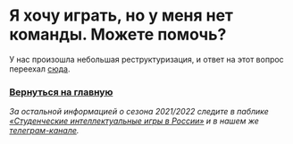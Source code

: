 # Я хочу играть, но у меня нет команды. Можете помочь?

У нас произошла небольшая реструктуризация, и ответ на этот вопрос переехал [сюда](https://vk.com/@chgk_student-for-newcomers).

### [Вернуться на главную](https://vk.com/@chgk_student-studchr-faq)

*За остальной информацией о сезона 2021/2022 следите в паблике [«Студенческие интеллектуальные игры в России»](https://vk.com/chgk_student) и в нашем же [телеграм-канале](https://t.me/chgk_student_ru).*
